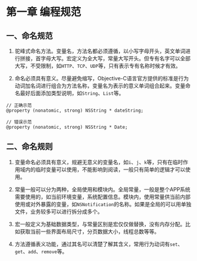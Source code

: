 #  第一章 编程规范

## 一、命名规范

1. 驼峰式命名方法。变量名，方法名都必须遵循，以小写字母开头，英文单词进行拼接，首字母大写。宏定义为全大写，常量大写开头。但专有名字可以全部大写，不受限制，如`HTTP`、`TCP`、`UDP`等，只有表示专有名称时候才有效。

2. 命名必须具有意义。尽量避免缩写，Objective-C语言官方提供的标准是行为动词加名词进行组合为方法名称，变量名为表示的意义单词组合起来。变量命名最好后面添加类型说明，如`String`、`List`等。


```
// 正确示范
@property (nonatomic, strong) NSString * dateString;

// 错误示范
@property (nonatomic, strong) NSString * Date;

```

## 二、命名规则

1. 变量命名必须具有意义，规避无意义的变量名，如`i`、`j`、`k`等，只有在临时作用域内的临时变量可以使用，不能影响到阅读，一般只有简单的逻辑才可以使用。

2. 常量一般可以分为两种，全局使用和模块内。全局常量，一般是整个APP系统需要使用的，如当前环境变量，系统配置信息。模块内，使用常量供当前内部使用或对外暴露的变量，如`NSNotification`的名称。如果是全局的可以用单独文件，业务较多可以进行拆分成多个。

3. 宏一般定义为基础数据类型，与常量区别是宏仅仅做替换，没有内存分配。比如获取当前一些界面布局尺寸，分页数据大小，线程总数等等。

4. 方法遵循表义功能，通过其名可以清楚了解其含义，常用行为动词有`set`、`get`、`add`、`remove`等。